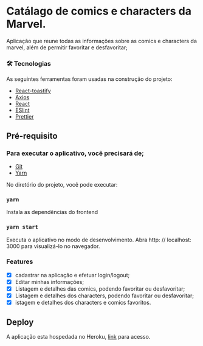 # Catálago de comics e characters da Marvel.

Aplicação que reune todas as informações sobre as comics e characters da marvel, além de permitir favoritar e desfavoritar;

### 🛠 Tecnologias

As seguintes ferramentas foram usadas na construção do projeto:

- [React-toastify](https://github.com/fkhadra/react-toastify)
- [Axios](https://github.com/axios/axios)
- [React](https://pt-br.reactjs.org/)
- [ESlint](https://eslint.org/)
- [Prettier](https://prettier.io/)

## Pré-requisito

### Para executar o aplicativo, você precisará de;

- [Git](https://git-scm.com/)
- [Yarn](https://yarnpkg.com/)

No diretório do projeto, você pode executar:

### `yarn `
Instala as dependências do frontend

### `yarn start`
Executa o aplicativo no modo de desenvolvimento.
Abra http: // localhost: 3000 para visualizá-lo no navegador.

### Features

- [x] cadastrar na aplicação e efetuar login/logout;
- [x] Editar minhas informações;
- [x] Listagem e detalhes das comics, podendo favoritar ou desfavoritar;
- [x] Listagem e detalhes dos characters, podendo favoritar ou desfavoritar;
- [x] istagem e detalhes dos characters e comics favoritos.

## Deploy

A aplicação esta hospedada no Heroku, [link](https://frontend-marvel-app.herokuapp.com/) para acesso.


